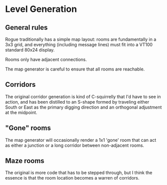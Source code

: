 # Level Generation

## General rules

Rogue traditionally has a simple map layout: rooms are fundamentally in a 3x3
grid, and everything (including message lines) must fit into a VT100 standard
80x24 display.

Rooms only have adjacent connections.

The map generator is careful to ensure that all rooms are reachable.

## Corridors

The original corridor generation is kind of C-squirrelly that I'd have to see
in action, and has been distilled to an S-shape formed by traveling either
South or East as the primary digging direction and an orthogonal adjustment at
the midpoint.

## "Gone" rooms

The map generator will occasionally render a 1x1 'gone' room that can act
as either a junction or a long corridor between non-adjacent rooms.

## Maze rooms

The original is more code that has to be stepped through, but I think the
essence is that the room location becomes a warren of corridors.